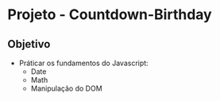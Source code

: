 # Projeto - Countdown-Birthday
## **Objetivo**
  - Práticar os fundamentos do Javascript:
    - Date
    - Math
    - Manipulação do DOM
